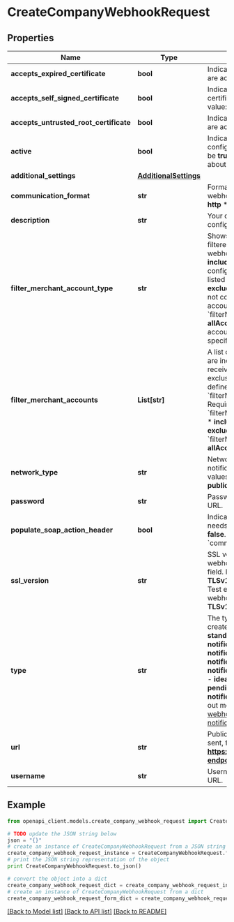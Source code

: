# CreateCompanyWebhookRequest


## Properties
Name | Type | Description | Notes
------------ | ------------- | ------------- | -------------
**accepts_expired_certificate** | **bool** | Indicates if expired SSL certificates are accepted. Default value: **false**. | [optional] 
**accepts_self_signed_certificate** | **bool** | Indicates if self-signed SSL certificates are accepted. Default value: **false**. | [optional] 
**accepts_untrusted_root_certificate** | **bool** | Indicates if untrusted SSL certificates are accepted. Default value: **false**. | [optional] 
**active** | **bool** | Indicates if the webhook configuration is active. The field must be **true** for us to send webhooks about events related an account. | 
**additional_settings** | [**AdditionalSettings**](AdditionalSettings.md) |  | [optional] 
**communication_format** | **str** | Format or protocol for receiving webhooks. Possible values: * **soap** * **http** * **json**  | 
**description** | **str** | Your description for this webhook configuration. | [optional] 
**filter_merchant_account_type** | **str** | Shows how merchant accounts are filtered when configuring the webhook. Possible values: * **includeAccounts**: The webhook is configured for the merchant accounts listed in &#x60;filterMerchantAccounts&#x60;. * **excludeAccounts**: The webhook is not configured for the merchant accounts listed in &#x60;filterMerchantAccounts&#x60;. * **allAccounts**: Includes all merchant accounts, and does not require specifying &#x60;filterMerchantAccounts&#x60;. | 
**filter_merchant_accounts** | **List[str]** | A list of merchant account names that are included or excluded from receiving the webhook. Inclusion or exclusion is based on the value defined for &#x60;filterMerchantAccountType&#x60;.  Required if &#x60;filterMerchantAccountType&#x60; is either: * **includeAccounts** * **excludeAccounts**  Not needed for &#x60;filterMerchantAccountType&#x60;: **allAccounts**. | 
**network_type** | **str** | Network type for Terminal API notification webhooks. Possible values: * **public** * **local**  Default Value: **public**. | [optional] 
**password** | **str** | Password to access the webhook URL. | [optional] 
**populate_soap_action_header** | **bool** | Indicates if the SOAP action header needs to be populated. Default value: **false**.  Only applies if &#x60;communicationFormat&#x60;: **soap**. | [optional] 
**ssl_version** | **str** | SSL version to access the public webhook URL specified in the &#x60;url&#x60; field. Possible values: * **TLSv1.3** * **TLSv1.2** * **HTTP** - Only allowed on Test environment.  If not specified, the webhook will use &#x60;sslVersion&#x60;: **TLSv1.2**. | [optional] 
**type** | **str** | The type of webhook that is being created. Possible values are:  - **standard** - **account-settings-notification** - **banktransfer-notification** - **boletobancario-notification** - **directdebit-notification** - **pending-notification** - **ideal-notification** - **ideal-pending-notification** - **report-notification** - **rreq-notification**  Find out more about [standard notification webhooks](https://docs.adyen.com/development-resources/webhooks/understand-notifications#event-codes) and [other types of notifications](https://docs.adyen.com/development-resources/webhooks/understand-notifications#other-notifications). | 
**url** | **str** | Public URL where webhooks will be sent, for example **https://www.domain.com/webhook-endpoint**. | 
**username** | **str** | Username to access the webhook URL. | [optional] 

## Example

```python
from openapi_client.models.create_company_webhook_request import CreateCompanyWebhookRequest

# TODO update the JSON string below
json = "{}"
# create an instance of CreateCompanyWebhookRequest from a JSON string
create_company_webhook_request_instance = CreateCompanyWebhookRequest.from_json(json)
# print the JSON string representation of the object
print CreateCompanyWebhookRequest.to_json()

# convert the object into a dict
create_company_webhook_request_dict = create_company_webhook_request_instance.to_dict()
# create an instance of CreateCompanyWebhookRequest from a dict
create_company_webhook_request_form_dict = create_company_webhook_request.from_dict(create_company_webhook_request_dict)
```
[[Back to Model list]](../README.md#documentation-for-models) [[Back to API list]](../README.md#documentation-for-api-endpoints) [[Back to README]](../README.md)



